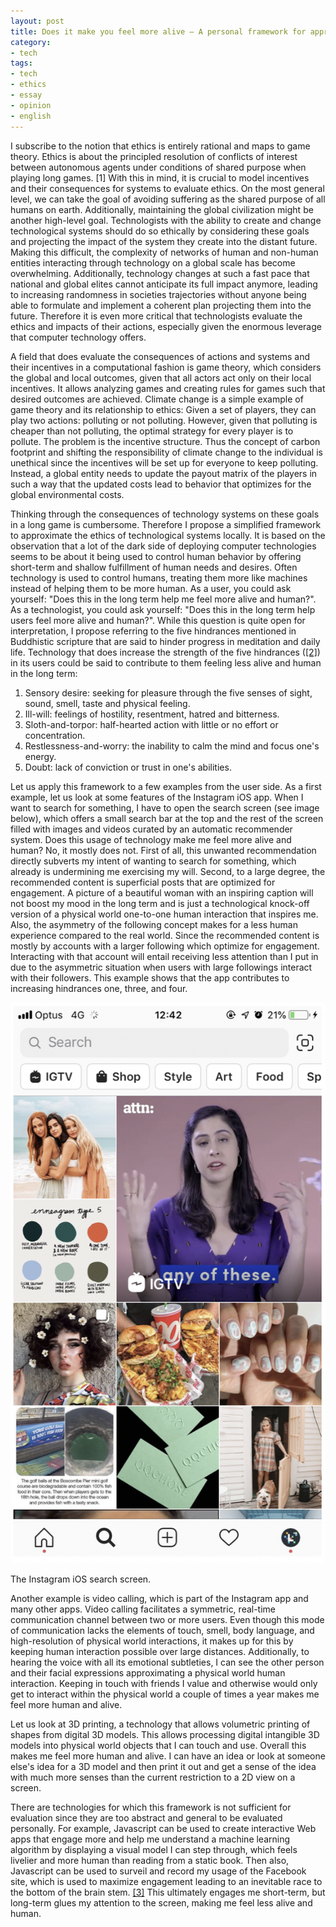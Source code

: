 ```yaml
---
layout: post
title: Does it make you feel more alive – A personal framework for approximatively evaluating ethics of technology as a user as well as technologist
category:
- tech
tags:
- tech
- ethics
- essay
- opinion
- english
---
```

I subscribe to the notion that ethics is entirely rational and maps to game theory. Ethics is about the principled resolution of conflicts of interest between autonomous agents under conditions of shared purpose when playing long games. [1] With this in mind, it is crucial to model incentives and their consequences for systems to evaluate ethics. On the most general level, we can take the goal of avoiding suffering as the shared purpose of all humans on earth. Additionally, maintaining the global civilization might be another high-level goal. Technologists with the ability to create and change technological systems should do so ethically by considering these goals and projecting the impact of the system they create into the distant future. Making this difficult, the complexity of networks of human and non-human entities interacting through technology on a global scale has become overwhelming. Additionally, technology changes at such a fast pace that national and global elites cannot anticipate its full impact anymore, leading to increasing randomness in societies trajectories without anyone being able to formulate and implement a coherent plan projecting them into the future. Therefore it is even more critical that technologists evaluate the ethics and impacts of their actions, especially given the enormous leverage that computer technology offers.

A field that does evaluate the consequences of actions and systems and their incentives in a computational fashion is game theory, which considers the global and local outcomes, given that all actors act only on their local incentives. It allows analyzing games and creating rules for games such that desired outcomes are achieved. Climate change is a simple example of game theory and its relationship to ethics: Given a set of players, they can play two actions: polluting or not polluting. However, given that polluting is cheaper than not polluting, the optimal strategy for every player is to pollute. The problem is the incentive structure. Thus the concept of carbon footprint and shifting the responsibility of climate change to the individual is unethical since the incentives will be set up for everyone to keep polluting. Instead, a global entity needs to update the payout matrix of the players in such a way that the updated costs lead to behavior that optimizes for the global environmental costs.

Thinking through the consequences of technology systems on these goals in a long game is cumbersome. Therefore I propose a simplified framework to approximate the ethics of technological systems locally. It is based on the observation that a lot of the dark side of deploying computer technologies seems to be about it being used to control human behavior by offering short-term and shallow fulfillment of human needs and desires. Often technology is used to control humans, treating them more like machines instead of helping them to be more human. As a user, you could ask yourself: "Does this in the long term help me feel more alive and human?". As a technologist, you could ask yourself: "Does this in the long term help users feel more alive and human?". While this question is quite open for interpretation, I propose referring to the five hindrances mentioned in Buddhistic scripture that are said to hinder progress in meditation and daily life. Technology that does increase the strength of the five hindrances ([[2]](https://en.wikipedia.org/wiki/Five_hindrances)) in its users could be said to contribute to them feeling less alive and human in the long term:

1. Sensory desire: seeking for pleasure through the five senses of sight, sound, smell, taste and physical feeling.
2. Ill-will: feelings of hostility, resentment, hatred and bitterness.
3. Sloth-and-torpor: half-hearted action with little or no effort or concentration.
4. Restlessness-and-worry: the inability to calm the mind and focus one's energy.
5. Doubt: lack of conviction or trust in one's abilities.

Let us apply this framework to a few examples from the user side. As a first example, let us look at some features of the Instagram iOS app. When I want to search for something, I have to open the search screen (see image below), which offers a small search bar at the top and the rest of the screen filled with images and videos curated by an automatic recommender system. Does this usage of technology make me feel more alive and human? No, it mostly does not. First of all, this unwanted recommendation directly subverts my intent of wanting to search for something, which already is undermining me exercising my will. Second, to a large degree, the recommended content is superficial posts that are optimized for engagement. A picture of a beautiful woman with an inspiring caption will not boost my mood in the long term and is just a technological knock-off version of a physical world one-to-one human interaction that inspires me. Also, the asymmetry of the following concept makes for a less human experience compared to the real world. Since the recommended content is mostly by accounts with a larger following which optimize for engagement. Interacting with that account will entail receiving less attention than I put in due to the asymmetric situation when users with large followings interact with their followers. This example shows that the app contributes to increasing hindrances one, three, and four.

![](/images/instagram-search-screen.png)
<p class="caption">The Instagram iOS search screen.</p>

Another example is video calling, which is part of the Instagram app and many other apps. Video calling facilitates a symmetric, real-time communication channel between two or more users. Even though this mode of communication lacks the elements of touch, smell, body language, and high-resolution of physical world interactions, it makes up for this by keeping human interaction possible over large distances. Additionally, to hearing the voice with all its emotional subtleties, I can see the other person and their facial expressions approximating a physical world human interaction. Keeping in touch with friends I value and otherwise would only get to interact within the physical world a couple of times a year makes me feel more human and alive.

Let us look at 3D printing, a technology that allows volumetric printing of shapes from digital 3D models. This allows processing digital intangible 3D models into physical world objects that I can touch and use. Overall this makes me feel more human and alive. I can have an idea or look at someone else's idea for a 3D model and then print it out and get a sense of the idea with much more senses than the current restriction to a 2D view on a screen.

There are technologies for which this framework is not sufficient for evaluation since they are too abstract and general to be evaluated personally. For example, Javascript can be used to create interactive Web apps that engage more and help me understand a machine learning algorithm by displaying a visual model I can step through, which feels livelier and more human than reading from a static book. Then also, Javascript can be used to surveil and record my usage of the Facebook site, which is used to maximize engagement leading to an inevitable race to the bottom of the brain stem. [[3]](https://bigthink.com/high-culture/tristan-harris-the-attention-economy-a-race-to-the-bottom-of-the-brain-stem/) This ultimately engages me short-term, but long-term glues my attention to the screen, making me feel less alive and human.